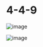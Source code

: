 # 4-4-9
![image](https://github.com/Olegandrr/4-4-9/assets/107710796/5046fa3e-d3af-42e1-aa7a-5c3a2f19c273)

![image](https://github.com/Olegandrr/4-4-9/assets/107710796/1fc6aa72-aa92-4457-a511-04df74e1fb4c)



